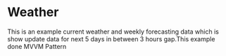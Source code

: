 # Weather
This is an example current weather  and weekly forecasting data which is show update data for next 5 days in between 3 hours gap.This example done MVVM Pattern
